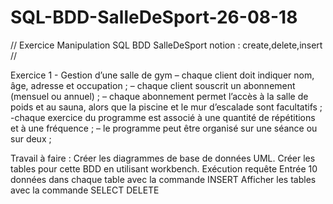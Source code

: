 # SQL-BDD-SalleDeSport-26-08-18
// Exercice Manipulation SQL BDD SalleDeSport notion : create,delete,insert //

Exercice 1 - Gestion d’une salle de gym 
– chaque client doit indiquer nom, âge, adresse et occupation ; 
– chaque client souscrit un abonnement (mensuel ou annuel) ; 
– chaque abonnement permet l’accès à la salle de poids et au sauna, alors que la piscine et le mur d’escalade sont facultatifs ; 
-chaque exercice du programme est associé à une quantité de répétitions et à une fréquence ; 
– le programme peut être organisé sur une séance ou sur deux ; 

Travail à faire : 
 Créer les diagrammes de base de données UML.
Créer les tables pour cette BDD en utilisant workbench.
Exécution requête
Entrée 10 données dans chaque table avec la commande INSERT 
Afficher les tables avec la commande SELECT
DELETE
